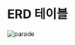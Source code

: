 # ERD 테이블
![parade](https://github.com/user-attachments/assets/0bb84892-4c25-4d90-a591-01f4b83ea30e)